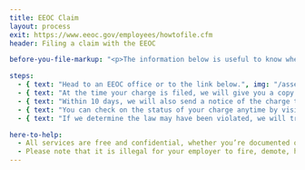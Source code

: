 ```yaml
---
title: EEOC Claim
layout: process
exit: https://www.eeoc.gov/employees/howtofile.cfm
header: Filing a claim with the EEOC

before-you-file-markup: "<p>The information below is useful to know when filing a complaint with EEOC:</p><ul><li>The EEOC accepts filing in person at any one of the EEOC's 53 field offices or by mail</li><li>In general, you need to file a charge within 180 calendar days from the day the discrimination took place</li><li>The name of the company where you work(ed)</li></ul>"

steps:
  - { text: "Head to an EEOC office or to the link below.", img: "/assets/img/icons/steps/SpeechBubble_Icon.png" }
  - { text: "At the time your charge is filed, we will give you a copy of your charge with your charge number.", img: "/assets/img/icons/steps/LegalForm_Icon.png" }
  - { text: "Within 10 days, we will also send a notice of the charge to the employer. Note: In some cases, we’ll ask both you and the employer to take part in our mediation program.", img: "/assets/img/icons/steps/Pencil_Icon.png" }
  - { text: "You can check on the status of your charge anytime by visiting our Online Charge Status System.", img: "/assets/img/icons/steps/Website_Icon.png" }
  - { text: "If we determine the law may have been violated, we will try to reach a voluntary settlement with the employer. If we cannot reach a settlement, your case will be referred to our legal staff (or the Department of Justice in certain cases), who will decide whether the agency should file a lawsuit. If we decide not to file a lawsuit, we will give you a Notice-of-Right-to-Sue.", img: "/assets/img/icons/steps/Check_Icon.png" }

here-to-help:
  - All services are free and confidential, whether you’re documented or not. We will not disclose any information to your employer unless you decide to file a formal complaint.
  - Please note that it is illegal for your employer to fire, demote, harass, or otherwise retaliate against you for filing a complaint with the the EEOC.
---
```

